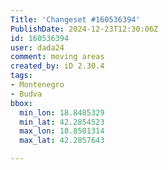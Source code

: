 ```yaml
---
Title: 'Changeset #160536394'
PublishDate: 2024-12-23T12:30:06Z
id: 160536394
user: dada24
comment: moving areas
created_by: iD 2.30.4
tags:
- Montenegro
- Budva
bbox:
  min_lon: 18.8485329
  min_lat: 42.2854523
  max_lon: 18.8501314
  max_lat: 42.2857643

---
```

